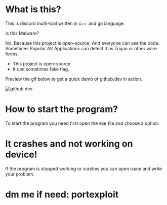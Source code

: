 # What is this?

This is discord multi-tool written in c++ and go language.

Is this Malware?

No. Because this project is open-source. And everyone can see the code. Sometimes Popular AV Applications can detect it as Trojan or other ware forms.

* This project is open-source
* It can sometimes fake flag.

Preview the gif below to get a quick demo of github.dev in action.

![github dev](https://user-images.githubusercontent.com/856858/130119109-4769f2d7-9027-4bc4-a38c-10f297499e8f.gif)

# How to start the program?

To start the program you need first open the exe file and choose a option.

# It crashes and not working on device!

If the program is stopped working or crashes you can open issue and write your problem.

# dm me if need: portexploit
